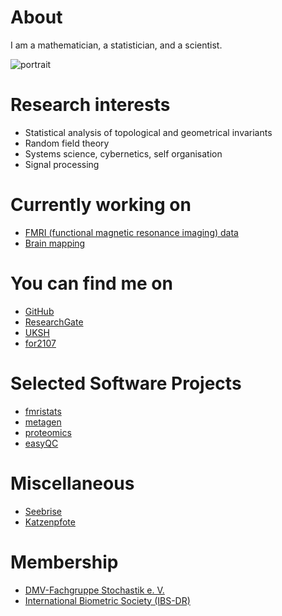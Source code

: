# About

I am a mathematician, a statistician, and a scientist.

![portrait](http://www.uni-kiel.de/medinfo/mitarbeiter/moebius/moebius-0042-1665.jpeg)

# Research interests

- Statistical analysis of topological and geometrical invariants
- Random field theory
- Systems science, cybernetics, self organisation
- Signal processing

# Currently working on

- [FMRI (functional magnetic resonance imaging) data](https://fmristats.github.io/)
- [Brain mapping](https://en.wikipedia.org/wiki/Brain_mapping)

# You can find me on

- [GitHub](https://github.com/00tau)
- [ResearchGate](https://www.researchgate.net/profile/Thomas_Moebius2)
- [UKSH](http://www.uni-kiel.de/medinfo/mitarbeiter/moebius/)
- [for2107](http://for2107.de/teilprojekt-6/)

# Selected Software Projects

- [fmristats](https://fmristats.github.io/)
- [metagen](http://00tau.github.io/metagen/)
- [proteomics](http://00tau.github.io/proteomics-in-r/)
- [easyQC](http://00tau.github.io/skyline-addon-easyqc/)

# Miscellaneous

- [Seebrise](http://00tau.github.io/seebrise/)
- [Katzenpfote](http://00tau.github.io/katzenpfote/)

# Membership

- [DMV-Fachgruppe Stochastik e. V.](http://www.fg-stochastik.de/)
- [International Biometric Society (IBS-DR)](http://www.biometrische-gesellschaft.de/)

